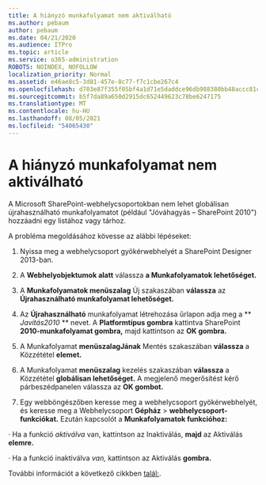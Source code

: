 ```yaml
---
title: A hiányzó munkafolyamat nem aktiválható
ms.author: pebaum
author: pebaum
ms.date: 04/21/2020
ms.audience: ITPro
ms.topic: article
ms.service: o365-administration
ROBOTS: NOINDEX, NOFOLLOW
localization_priority: Normal
ms.assetid: e46ae8c5-3d81-457e-8c77-f7c1cbe267c4
ms.openlocfilehash: d703e87f355f05bf4a1d71e5daddce96db988380bb48accc81c95f1ba91fbb2b
ms.sourcegitcommit: b5f7da89a650d2915dc652449623c78be6247175
ms.translationtype: MT
ms.contentlocale: hu-HU
ms.lasthandoff: 08/05/2021
ms.locfileid: "54065430"
---
```

# <a name="missing-workflow-failed-to-activate"></a>A hiányzó munkafolyamat nem aktiválható

A Microsoft SharePoint-webhelycsoportokban nem lehet globálisan újrahasználható munkafolyamatot (például "Jóváhagyás – SharePoint 2010") hozzáadni egy listához vagy tárhoz.
  
A probléma megoldásához kövesse az alábbi lépéseket: 
  
1. Nyissa meg a webhelycsoport gyökérwebhelyét a SharePoint Designer 2013-ban.
  
2. A **Webhelyobjektumok alatt** válassza **a Munkafolyamatok lehetőséget.** 
  
3. A **Munkafolyamatok menüszalag** Új szakaszában **válassza** az **Újrahasználható munkafolyamat lehetőséget.** 
  
4. Az **Újrahasználható** munkafolyamat létrehozása űrlapon adja meg a ** *Javítás2010* ** nevet. A **Platformtípus gombra** kattintva SharePoint **2010-munkafolyamat gombra,** majd kattintson az **OK gombra.** 
  
1. A Munkafolyamat **menüszalagJának** Mentés szakaszában **válassza** a Közzététel **elemet.** 
  
2. A Munkafolyamat **menüszalag** kezelés szakaszában **válassza** a Közzététel **globálisan lehetőséget.** A megjelenő megerősítést kérő párbeszédpanelen válassza az **OK gombot.** 
  
3. Egy webböngészőben keresse meg a webhelycsoport gyökérwebhelyét, és keresse meg a Webhelycsoport **Gépház** \> **webhelycsoport-funkciókat.** Ezután kapcsolót a **Munkafolyamatok funkcióhoz:** 
  
· Ha a funkció *aktiválva* van, kattintson az Inaktiválás, **majd** az Aktiválás **elemre.** 
  
· Ha a funkció inaktiválva *van,* kattintson az Aktiválás **gombra.** 
  
További információt a következő cikkben [talál:](https://go.microsoft.com/fwlink/?linkid=2047770&amp;clcid=0x409).
  

